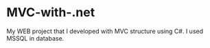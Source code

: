 # MVC-with-.net
My WEB project that I developed with MVC structure using C#. I used MSSQL in database.

